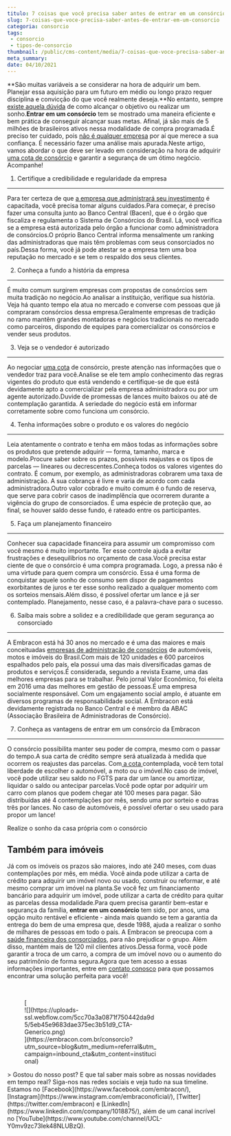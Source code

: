 ```yaml
---
titulo: 7 coisas que você precisa saber antes de entrar em um consórcio
slug: 7-coisas-que-voce-precisa-saber-antes-de-entrar-em-um-consorcio
categoria: consorcio
tags:
 - consorcio
 - tipos-de-consorcio
thumbnail: /public/cms-content/media/7-coisas-que-voce-precisa-saber-antes-de-entrar-em-um-consorcio.jpg
meta_summary: 
date: 04/10/2021
---
```

**São muitas variáveis a se considerar na hora de adquirir um bem. Planejar essa aquisição para um futuro em médio ou longo prazo requer disciplina e convicção do que você realmente deseja.**No entanto, sempre [existe aquela dúvida](https://www.embracon.com.br/blog/9-duvidas-mais-comuns-sobre-consorcio) de como alcançar o objetivo ou realizar um sonho.**Entrar em um consórcio** tem se mostrado uma maneira eficiente e bem prática de conseguir alcançar suas metas. Afinal, já são mais de 5 milhões de brasileiros ativos nessa modalidade de compra programada.É preciso ter cuidado, pois [não é qualquer empresa](https://www.embracon.com.br/blog/empresa-de-consorcio-saiba-o-que-considerar-antes-de-escolher) por aí que merece a sua confiança. É necessário fazer uma análise mais apurada.Neste artigo, vamos abordar o que deve ser levado em consideração na hora de adquirir [uma cota de consórcio](https://www.embracon.com.br/blog/entenda-o-que-e-e-como-funciona-uma-cota-de-consorcio) e garantir a segurança de um ótimo negócio. Acompanhe!

1. Certifique a credibilidade e regularidade da empresa
-------------------------------------------------------

Para ter certeza de que [a empresa que administrará seu investimento](https://www.embracon.com.br/blog/empresa-de-consorcio-saiba-o-que-considerar-antes-de-escolher) é capacitada, você precisa tomar alguns cuidados.Para começar, é preciso fazer uma consulta junto ao Banco Central (Bacen), que é o órgão que fiscaliza e regulamenta o Sistema de Consórcios do Brasil. Lá, você verifica se a empresa está autorizada pelo órgão a funcionar como administradora de consórcios.O próprio Banco Central informa mensalmente um ranking das administradoras que mais têm problemas com seus consorciados no país.Dessa forma, você já pode atestar se a empresa tem uma boa reputação no mercado e se tem o respaldo dos seus clientes.

2. Conheça a fundo a história da empresa
----------------------------------------

É muito comum surgirem empresas com propostas de consórcios sem muita tradição no negócio.Ao analisar a instituição, verifique sua história. Veja há quanto tempo ela atua no mercado e converse com pessoas que já compraram consórcios dessa empresa.Geralmente empresas de tradição no ramo mantêm grandes montadoras e negócios tradicionais no mercado como parceiros, dispondo de equipes para comercializar os consórcios e vender seus produtos.

3. Veja se o vendedor é autorizado
----------------------------------

Ao negociar [uma cota](https://www.embracon.com.br/blog/entenda-o-que-e-e-como-funciona-uma-cota-de-consorcio) de consórcio, preste atenção nas informações que o vendedor traz para você.Analise se ele tem amplo conhecimento das regras vigentes do produto que está vendendo e certifique-se de que está devidamente apto a comercializar pela empresa administradora ou por um agente autorizado.Duvide de promessas de lances muito baixos ou até de contemplação garantida. A seriedade do negócio está em informar corretamente sobre como funciona um consórcio.

4. Tenha informações sobre o produto e os valores do negócio
------------------------------------------------------------

Leia atentamente o contrato e tenha em mãos todas as informações sobre os produtos que pretende adquirir — forma, tamanho, marca e modelo.Procure saber sobre os prazos, possíveis reajustes e os tipos de parcelas — lineares ou decrescentes.Conheça todos os valores vigentes do contrato. É comum, por exemplo, as administradoras cobrarem uma taxa de administração. A sua cobrança é livre e varia de acordo com cada administradora.Outro valor cobrado e muito comum é o fundo de reserva, que serve para cobrir casos de inadimplência que ocorrerem durante a vigência do grupo de consorciados. É uma espécie de proteção que, ao final, se houver saldo desse fundo, é rateado entre os participantes.

5. Faça um planejamento financeiro
----------------------------------

Conhecer sua capacidade financeira para assumir um compromisso com você mesmo é muito importante. Ter esse controle ajuda a evitar frustrações e desequilíbrios no orçamento de casa.Você precisa estar ciente de que o consórcio é uma compra programada. Logo, a pressa não é uma virtude para quem compra um consórcio. Essa é uma forma de conquistar aquele sonho de consumo sem dispor de pagamentos exorbitantes de juros e ter esse sonho realizado a qualquer momento com os sorteios mensais.Além disso, é possível ofertar um lance e já ser contemplado. Planejamento, nesse caso, é a palavra-chave para o sucesso.

6. Saiba mais sobre a solidez e a credibilidade que geram segurança ao consorciado
----------------------------------------------------------------------------------

A Embracon está há 30 anos no mercado e é uma das maiores e mais conceituadas [empresas de administração de consórcios](https://www.embracon.com.br/blog/empresa-de-consorcio-saiba-o-que-considerar-antes-de-escolher) de automóveis, motos e imóveis do Brasil.Com mais de 120 unidades e 600 parceiros espalhados pelo país, ela possui uma das mais diversificadas gamas de produtos e serviços.É considerada, segundo a revista Exame, uma das melhores empresas para se trabalhar. Pelo jornal Valor Econômico, foi eleita em 2016 uma das melhores em gestão de pessoas.É uma empresa socialmente responsável. Com um engajamento social amplo, é atuante em diversos programas de responsabilidade social. A Embracon está devidamente registrada no Banco Central e é membro da ABAC (Associação Brasileira de Administradoras de Consórcio).

7. Conheça as vantagens de entrar em um consórcio da Embracon
-------------------------------------------------------------

O consórcio possibilita manter seu poder de compra, mesmo com o passar do tempo.A sua carta de crédito sempre será atualizada à medida que ocorrem os reajustes das parcelas. Com[ a cota ](https://www.embracon.com.br/blog/entenda-o-que-e-e-como-funciona-uma-cota-de-consorcio)contemplada, você tem total liberdade de escolher o automóvel, a moto ou o imóvel.No caso de imóvel, você pode utilizar seu saldo no FGTS para dar um lance ou amortizar, liquidar o saldo ou antecipar parcelas.Você pode optar por adquirir um carro com planos que podem chegar até 100 meses para pagar. São distribuídas até 4 contemplações por mês, sendo uma por sorteio e outras três por lances. No caso de automóveis, é possível ofertar o seu usado para propor um lance!

 Realize o sonho da casa própria com o consórcio

Também para imóveis
-------------------

Já com os imóveis os prazos são maiores, indo até 240 meses, com duas contemplações por mês, em média. Você ainda pode utilizar a carta de crédito para adquirir um imóvel novo ou usado, construir ou reformar, e até mesmo comprar um imóvel na planta.Se você fez um financiamento bancário para adquirir um imóvel, pode utilizar a carta de crédito para quitar as parcelas dessa modalidade.Para quem precisa garantir bem-estar e segurança da família, **entrar em um consórcio** tem sido, por anos, uma opção muito rentável e eficiente - ainda mais quando se tem a garantia da entrega do bem de uma empresa que, desde 1988, ajuda a realizar o sonho de milhares de pessoas em todo o país. A Embracon se preocupa com a [saúde financeira dos consorciados](https://www.embracon.com.br/blog/planeje-sua-vida-financeira-e-fique-sempre-no-azul), para não prejudicar o grupo. Além disso, mantém mais de 120 mil clientes ativos.Dessa forma, você pode garantir a troca de um carro, a compra de um imóvel novo ou o aumento do seu patrimônio de forma segura.Agora que tem acesso a essas informações importantes, entre em [contato conosco](https://www.embracon.com.br/) para que possamos encontrar uma solução perfeita para você!

‍

<figure class="w-richtext-figure-type-image w-richtext-align-center" style="max-width:310px">[<div>![](https://uploads-ssl.webflow.com/5cc70a3a0871f750442da9d5/5eb45e9683dae375ec3b51d9_CTA-Generico.png)</div>](https://embracon.com.br/consorcio?utm_source=blog&utm_medium=referral&utm_campaign=inbound_cta&utm_content=institucional)</figure>> Gostou do nosso post? E que tal saber mais sobre as nossas novidades em tempo real? Siga-nos nas redes sociais e veja tudo na sua timeline. Estamos no [Facebook](https://www.facebook.com/embracon/), [Instagram](https://www.instagram.com/embraconoficial/), [Twitter](https://twitter.com/embracon) e [LinkedIn](https://www.linkedin.com/company/1018875/), além de um canal incrível no [YouTube](https://www.youtube.com/channel/UCL-Y0mv9zc73Iek48NLUBzQ).
